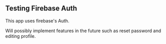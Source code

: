 ##  Testing Firebase Auth

This app uses firebase's Auth.

Will possibly implement features in the future such as reset password and editing profile.
